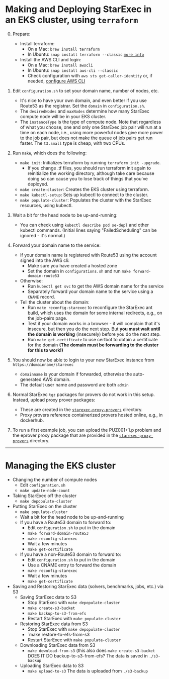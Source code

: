 # Making and Deploying StarExec in an EKS cluster, using `terraform`

0. Prepare:
   - Install terraform:
     * On a Mac: `brew install terraform` 
     * In Ubuntu: `snap install terraform --classic` [`more info`](https://askubuntu.com/questions/983351/how-to-install-terraform-in-ubuntu)
   - Install the AWS CLI and login:
     * On a Mac: `brew install awscli` 
     * In Ubuntu: `snap install aws-cli --classic`
     * Check configuration with `aws sts get-caller-identity` or, if needed, 
       [configure AWS CLI](https://docs.aws.amazon.com/cli/latest/userguide/cli-chap-configure.html)

1. Edit `configuration.sh` to set your domain name, number of nodes, etc.
   - It's nice to have your own domain, and even better if you use Route53 as the registrar.
     Set the `domain` in `configuration.sh`.
   - The `desiredNodes` and `maxNodes` determine how many StarExec compute node will be in
     your EKS cluster.
   - The `instanceType` is the type of compute node. 
     Note that regardless of what you choose, one and only one StarExec job pair will run at
     a time on each node, i.e., using more powerful nodes give more power to the job pair,
     but does not make the queue of job pairs get run faster.
     The `t3.small` type is cheap, with two CPUs.

2. Run `make`, which does the following:
   - `make init`: Initializes terraform by running `terraform init -upgrade`.
      * If you change .tf files, you should run terraform init again to reinitialize the 
        working directory, although take care because doing so can cause you to lose track 
        of things that you've deployed.
   - `make create-cluster`: Creates the EKS cluster using terraform.
   - `make kubectl-setup`: Sets up kubectl to connect to the cluster.
   - `make populate-cluster`: Populates the cluster with the StarExec resources, using kubectl.

3. Wait a bit for the head node to be up-and-running:
   - You can check using `kubectl describe pod se-depl` and other kubectl commands.
     (Initial lines saying "FailedScheduling" can be ignored - it's normal.)

4. Forward your domain name to the service:
   - If your domain name is registered with Route53 using the account signed into the AWS cli: 
     * Make sure you have created a hosted zone
     * Set the domain in `configurations.sh` and run `make forward-domain-route53`
   - Otherwise: 
     * Run `kubectl get svc` to get the AWS domain name for the service
     * Separately forward your domain name to the service using a `CNAME` record.
   - Tell the cluster about the domain:
     * Run `make reconfig-starexec` to reconfigure the StarExec ant build, which uses the 
       domain for some internal redirects, e.g., on the job-pairs page.
     * Test if your domain works in a browser - it will complain that it's insecure, but then
       you do the next step. But **you must wait until the domain is working** (insecurely) before 
       you do the next step.
     * Run `make get-certificate` to use certbot to obtain a certificate for the domain 
       **(The domain must be forwarding to the cluster for this to work!)**

5. You should now be able to login to your new StarExec instance from `https://domainname/starexec`
   - `domainname` is your domain if forwarded, otherwise the auto-generated AWS domain.
   - The default user name and password are both `admin`

6. Normal StarExec `tgz` packages for provers do not work in this setup.
   Instead, upload proxy prover packages:
   - These are created in the [`starexec-proxy-provers`](../../starexec-proxy-provers) directory.
   - Proxy provers reference containerized provers hosted online, e.g., in dockerhub.

7. To run a first example job, you can upload the PUZ001+1.p problem and the eprover proxy package 
   that are provided in the [`starexec-proxy-provers`](../../starexec-proxy-provers) directory.

---

# Managing the EKS cluster

- Changing the number of compute nodes
  * Edit `configuration.sh`
  * `make update-node-count`
- Taking StarExec off the cluster
  * `make depopulate-cluster`
- Putting StarExec on the cluster
  * `make populate-cluster`
  * Wait a bit for the head node to be up-and-running
  * If you have a Route53 domain to forward to:
    + Edit `configuration.sh` to put in the domain
    + `make forward-domain-route53`
    + `make reconfig-starexec` 
    + Wait a few minutes
    + `make get-certificate`
  * If you have a non-Route53 domain to forward to:
    + Edit `configuration.sh` to put in the domain
    + Use a CNAME entry to forward the domain
    + `make reconfig-starexec` 
    + Wait a few minutes
    + `make get-certificate`
- Saving and Restoring StarExec data (solvers, benchmarks, jobs, etc.) via S3
  * Saving StarExec data to S3
    + Stop StarExec with `make depopulate-cluster`
    + `make create-s3-bucket`
    + `make backup-to-s3-from-efs`
    + Restart StarExec with `make populate-cluster`
  * Restoring StarExec data from S3
    + Stop StarExec with `make depopulate-cluster`
    + `make restore-to-efs-from-s3
    + Restart StarExec with `make populate-cluster`
  * Downloading StarExec data from S3
    + `make download-from-s3` (this also does `make create-s3-bucket` DOES IT DO backup-to-s3-from-efs?
      The data is saved in `./s3-backup`
  * Uploading StarExec data to S3
    + `make upload-to-s3`
      The data is uploaded from `./s3-backup`
